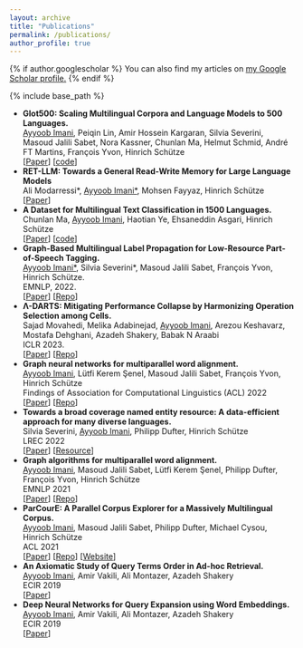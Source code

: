 ```yaml
---
layout: archive
title: "Publications"
permalink: /publications/
author_profile: true
---
```


{% if author.googlescholar %}
  You can also find my articles on <u><a href="{{author.googlescholar}}">my Google Scholar profile</a>.</u>
{% endif %}

{% include base_path %}

<ul class="sparse-list">
          
  <li>
	  <b>Glot500: Scaling Multilingual Corpora and Language Models to 500 Languages.</b><br/>
	  <u>Ayyoob Imani</u>, Peiqin Lin, Amir Hossein Kargaran, Silvia Severini, Masoud Jalili Sabet, Nora Kassner, Chunlan Ma, Helmut Schmid, André FT Martins, François Yvon, Hinrich Schütze <br>
	[<a href="https://aclanthology.org/2023.acl-long.61/" target="_blank">Paper</a>]	    
	[<a href="https://github.com/ayyoobimani/GLP-POS" target="_blank">code</a>]	    
  <li>
	  <b>RET-LLM: Towards a General Read-Write Memory for Large Language Models</b><br/>
	  Ali Modarressi*, <u>Ayyoob Imani*</u>, Mohsen Fayyaz, Hinrich Schütze <br>
	[<a href="https://arxiv.org/pdf/2305.14322.pdf" target="_blank">Paper</a>]	  
  </li>        
          
  <li>
	<b>A Dataset for Multilingual Text Classification in 1500 Languages.</b><br/>
	Chunlan Ma, <u>Ayyoob Imani</u>,  Haotian Ye, Ehsaneddin Asgari, Hinrich Schütze<br/>
	[<a href="https://arxiv.org/abs/2305.08487" target="_blank">Paper</a>] [<a href="https://github.com/cisnlp/Taxi1500" target="_blank">code</a>]
  </li>
  <li>
    <b>Graph-Based Multilingual Label Propagation for Low-Resource Part-of-Speech Tagging.</b><br/>
    <u>Ayyoob Imani*</u>, Silvia Severini*, Masoud Jalili Sabet, François Yvon, Hinrich Schütze.<br/>
    EMNLP, 2022. <br/>
    [<a href="https://arxiv.org/abs/2210.09840" target="_blank">Paper</a>] [<a href="https://github.com/ayyoobimani/GLP-POS"  
  target="_blank">Repo</a>]
  </li>
  <li>
    <b>Λ-DARTS: Mitigating Performance Collapse by Harmonizing Operation Selection among Cells.</b><br/>
    Sajad Movahedi, Melika Adabinejad, <u> Ayyoob Imani</u>, Arezou Keshavarz, Mostafa Dehghani, Azadeh Shakery, Babak N Araabi<br/>
    ICLR 2023. <br/>
    [<a href="https://arxiv.org/abs/2210.07998" target="_blank">Paper</a>] [<a href="https://github.com/dr-faustus/Lambda-DARTS"  
  target="_blank">Repo</a>]
	</li>
  <li>
    <b>Graph neural networks for multiparallel word alignment.</b><br/>
    <u>Ayyoob Imani</u>, Lütfi Kerem Şenel, Masoud Jalili Sabet, François Yvon, Hinrich Schütze<br/>
    Findings of Association for Computational Linguistics (ACL) 2022 <br/>
    [<a href="https://arxiv.org/abs/2203.08654" target="_blank">Paper</a>] [<a href="https://github.com/ayyoobimani/GNN-Align"  
  target="_blank">Repo</a>]
	</li>
  <li>
    <b>Towards a broad coverage named entity resource: A data-efficient approach for many diverse languages.</b><br/>
    Silvia Severini, <u>Ayyoob Imani</u>, Philipp Dufter, Hinrich Schütze<br/>
    LREC 2022  <br/>
    [<a href="https://arxiv.org/abs/2201.12219" target="_blank">Paper</a>] [<a href="http://cistern.cis.lmu.de/ne_bible/"  
  target="_blank">Resource</a>]
	</li>
  <li>
    <b>Graph algorithms for multiparallel word alignment.</b><br/>
    <u>Ayyoob Imani</u>, Masoud Jalili Sabet, Lütfi Kerem Şenel, Philipp Dufter, François Yvon, Hinrich Schütze<br/>
    EMNLP 2021  <br/>
    [<a href="https://arxiv.org/pdf/2109.06283.pdf" target="_blank">Paper</a>] [<a href="https://github.com/cisnlp/graph-align"  
  target="_blank">Repo</a>]
	</li>
  <li>
    <b>ParCourE: A Parallel Corpus Explorer for a Massively Multilingual Corpus.</b><br/>
    <u>Ayyoob Imani</u>, Masoud Jalili Sabet, Philipp Dufter, Michael Cysou, Hinrich Schütze<br/>
    ACL 2021  <br/>
    [<a href="https://arxiv.org/abs/2107.06632" target="_blank">Paper</a>] [<a href="https://github.com/cisnlp/parcoure"  
  target="_blank">Repo</a>] [<a href="http://parcoure.cis.lmu.de"  
  target="_blank">Website</a>]
	</li>
  <li>
    <b>An Axiomatic Study of Query Terms Order in Ad-hoc Retrieval.</b><br/>
    <u>Ayyoob Imani</u>, Amir Vakili, Ali Montazer, Azadeh Shakery<br/>
    ECIR 2019  <br/>
    [<a href="https://arxiv.org/abs/1811.03569" target="_blank">Paper</a>]
	</li>
  <li>
    <b>Deep Neural Networks for Query Expansion using Word Embeddings.</b><br/>
    <u>Ayyoob Imani</u>, Amir Vakili, Ali Montazer, Azadeh Shakery<br/>
    ECIR 2019  <br/>
    [<a href="https://arxiv.org/abs/1811.03514" target="_blank">Paper</a>]
	</li>
   
</ul>
